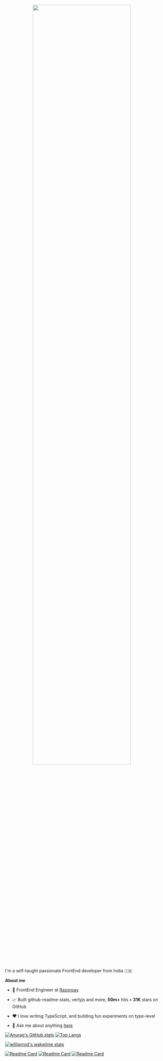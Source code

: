 <p align="center"><a href="https://anuraghazra.github.io"><img width="80%" src="./assets/gh-readme-header.png" /></a></p>

<br />

I'm a self-taught passionate FrontEnd developer from India 🇮🇳

**About me**

- 💼 FrontEnd Engineer at [Razorpay](http://razorpay.com/)

- 📈 Built github-readme-stats, verlyjs and more, **50m+** hits • **31K** stars on GitHub

- ❤️ I love writing TypeScript, and building fun experiments on type-level

- 💬 Ask me about anything [here](https://github.com/anuraghazra/anuraghazra/issues)

[![Anurag's GitHub stats](https://github-readme-stats.vercel.app/api?username=helenilsoon&show_icons=true&count_private=true&theme=radical&hide=contribs&layout=compact)](https://github.com/helenilsoon)
[![Top Langs](https://github-readme-stats.vercel.app/api/top-langs/?username=helenilsoon&layout=compact&theme=radical)](https://github.com/helenilsoon)

[![willianrod's wakatime stats](https://github-readme-stats.vercel.app/api/wakatime?username=helenilsoon&theme=radical)](https://github.com/helenilsoon)



[![Readme Card](https://github-readme-stats.vercel.app/api/pin/?username=helenilsoon&repo=AmazoniaBelaStatic&theme=radical  )](https://github.com/helenilsoon/AmazoniaBelaStatic)
[![Readme Card](https://github-readme-stats.vercel.app/api/pin/?username=helenilsoon&repo=project-webuild&theme=radical  )](https://github.com/helenilsoon/project-webuild)
[![Readme Card](https://github-readme-stats.vercel.app/api/pin/?username=helenilsoon&repo=portifolio&theme=radical  )](https://github.com/helenilsoon/portifolio)



